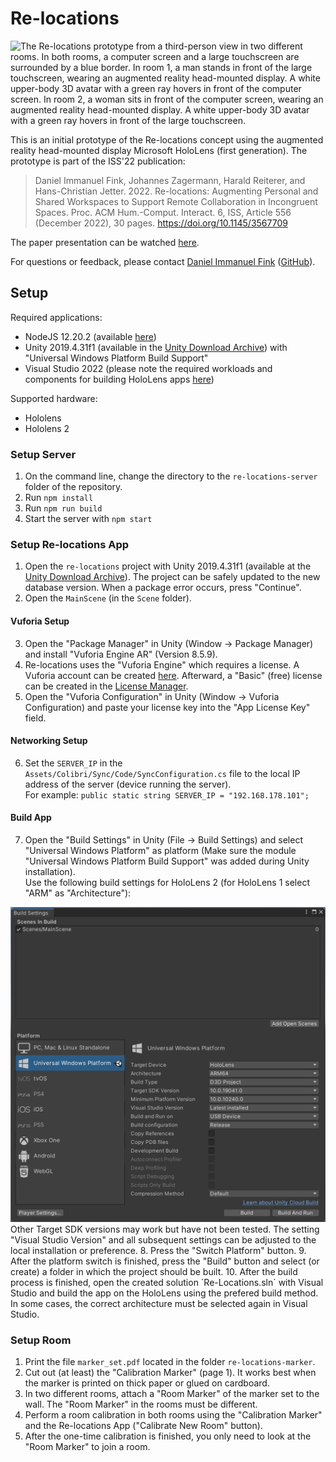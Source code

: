 # Re-locations

![The Re-locations prototype from a third-person view in two different rooms. In both rooms, a computer screen and a large touchscreen are surrounded by a blue border. In room 1, a man stands in front of the large touchscreen, wearing an augmented reality head-mounted display. A white upper-body 3D avatar with a green ray hovers in front of the computer screen. In room 2, a woman sits in front of the computer screen, wearing an augmented reality head-mounted display. A white upper-body 3D avatar with a green ray hovers in front of the large touchscreen.](/Figures/teaser.jpg)

This is an initial prototype of the Re-locations concept using the augmented reality head-mounted display Microsoft HoloLens (first generation). The prototype is part of the ISS'22 publication:

>Daniel Immanuel Fink, Johannes Zagermann, Harald Reiterer, and Hans-Christian Jetter. 2022. Re-locations: Augmenting Personal and Shared Workspaces to Support Remote Collaboration in Incongruent Spaces. Proc. ACM Hum.-Comput. Interact. 6, ISS, Article 556 (December 2022), 30 pages. https://doi.org/10.1145/3567709

The paper presentation can be watched [here](https://www.youtube.com/watch?v=GJ-7VsJO4yo).

For questions or feedback, please contact [Daniel Immanuel Fink](https://hci.uni-konstanz.de/members/research-assistants/daniel-fink/) ([GitHub](https://github.com/dunifi91)).

## Setup

Required applications:
- NodeJS 12.20.2 (available [here](https://nodejs.org/download/release/v12.20.2/))
- Unity 2019.4.31f1 (available in the [Unity Download Archive](https://unity.com/releases/editor/archive)) with "Universal Windows Platform Build Support"
- Visual Studio 2022 (please note the required workloads and components for building HoloLens apps [here](https://learn.microsoft.com/en-us/windows/mixed-reality/develop/install-the-tools))

Supported hardware:
- Hololens
- Hololens 2

### Setup Server

1. On the command line, change the directory to the `re-locations-server` folder of the repository.
2. Run `npm install`
3. Run `npm run build`
4. Start the server with `npm start`

### Setup Re-locations App

1. Open the `re-locations` project with Unity 2019.4.31f1 (available at the [Unity Download Archive](https://unity.com/releases/editor/archive)). The project can be safely updated to the new database version. When a package error occurs, press "Continue".
2. Open the `MainScene` (in the `Scene` folder).

#### Vuforia Setup

3. Open the "Package Manager" in Unity (Window -> Package Manager) and install "Vuforia Engine AR" (Version 8.5.9).
4. Re-locations uses the "Vuforia Engine" which requires a license. A Vuforia account can be created [here](https://developer.vuforia.com/vui/auth/login). Afterward, a "Basic" (free) license can be created in the [License Manager](https://developer.vuforia.com/vui/develop/licenses).
5. Open the "Vuforia Configuration" in Unity  (Window -> Vuforia Configuration) and paste your license key into the "App License Key" field.

#### Networking Setup

6. Set the `SERVER_IP` in the `Assets/Colibri/Sync/Code/SyncConfiguration.cs` file to the local IP address of the server (device running the server).  
For example: `public static string SERVER_IP = "192.168.178.101";`

#### Build App

7. Open the "Build Settings" in Unity (File -> Build Settings) and select "Universal Windows Platform" as platform (Make sure the module "Universal Windows Platform Build Support" was added during Unity installation).  
Use the following build settings for HoloLens 2 (for HoloLens 1 select "ARM" as "Architecture"):  
<img src="./Figures/build_settings.png" alt="Unity Build Settings window. Target Device = HoloLens, Architecture = ARM64, Build Type = D3D Project, Target SDK Version = 10.0.19041.0, Minimum Platform Version = 10.0.10240.0, Visual Studio Version = Latest installed, Build and Run on = USB Device, Build configuration = Release, Copy References = false, Copy PDB files = false, Development Build = false, Compression Method = Default" style="width: 600px"/>  
Other Target SDK versions may work but have not been tested. The setting "Visual Studio Version" and all subsequent settings can be adjusted to the local installation or preference.
8. Press the "Switch Platform" button.
9. After the platform switch is finished, press the "Build" button and select (or create) a folder in which the project should be built.
10. After the build process is finished, open the created solution `Re-Locations.sln` with Visual Studio and build the app on the HoloLens using the prefered build method. In some cases, the correct architecture must be selected again in Visual Studio.

### Setup Room

1. Print the file `marker_set.pdf` located in the folder `re-locations-marker`.
2. Cut out (at least) the "Calibration Marker" (page 1). It works best when the marker is printed on thick paper or glued on cardboard.
3. In two different rooms, attach a "Room Marker" of the marker set to the wall. The "Room Marker" in the rooms must be different.
4. Perform a room calibration in both rooms using the "Calibration Marker" and the Re-locations App ("Calibrate New Room" button).
5. After the one-time calibration is finished, you only need to look at the "Room Marker" to join a room.

